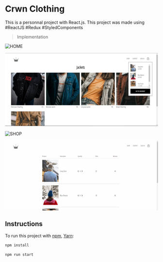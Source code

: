 # Crwn Clothing 

This is a personnal project with React.js.
This project was made using #ReactJS #Redux #StyledComponents 


> Implementation

![HOME](./README_img/CRWNHOME.gif)

![CRWN](./README_img/crwn.PNG)

![SHOP](./README_img/CRWNSHOP.gif)

![CHECKOUT](./README_img/CRWNCHECKOUT.gif)


## Instructions

To run this project with [npm](https://docs.npmjs.com/cli/init), [Yarn](https://yarnpkg.com/lang/en/docs/cli/create/):

```bash
npm install
```

```bash
npm run start
```



